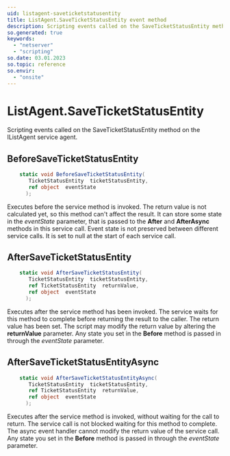 ```yaml
---
uid: listagent-saveticketstatusentity
title: ListAgent.SaveTicketStatusEntity event method
description: Scripting events called on the SaveTicketStatusEntity method on the ListAgent service agent.
so.generated: true
keywords:
  - "netserver"
  - "scripting"
so.date: 03.01.2023
so.topic: reference
so.envir:
  - "onsite"
---
```

# ListAgent.SaveTicketStatusEntity

Scripting events called on the <see cref='M:SuperOffice.CRM.Services.IListAgent.SaveTicketStatusEntity'>SaveTicketStatusEntity</see> method on the <see cref='IListAgent'>IListAgent</see>  service agent.

## BeforeSaveTicketStatusEntity
```cs
    static void BeforeSaveTicketStatusEntity(
       TicketStatusEntity  ticketStatusEntity,
       ref object  eventState
      );
```
Executes before the service method is invoked.
The return value is not calculated yet, so this method can't affect the result.
It can store some state in the *eventState* parameter, that is passed to the **After** and **AfterAsync** methods in this service call.
Event state is not preserved between different service calls. It is set to null at the start of each service call.
## AfterSaveTicketStatusEntity
```cs
    static void AfterSaveTicketStatusEntity(
       TicketStatusEntity  ticketStatusEntity,
       ref TicketStatusEntity  returnValue,
       ref object  eventState
      );
```
Executes after the service method has been invoked. The service waits for this method to complete before returning the result to the caller.
The return value has been set. The script may modify the return value by altering the **returnValue** parameter.
Any state you set in the **Before** method is passed in through the *eventState* parameter.
## AfterSaveTicketStatusEntityAsync
```cs
    static void AfterSaveTicketStatusEntityAsync(
       TicketStatusEntity  ticketStatusEntity,
       ref TicketStatusEntity  returnValue,
       ref object  eventState
      );
```
Executes after the service method is invoked, without waiting for the call to return.
The service call is not blocked waiting for this method to complete.
The async event handler cannot modify the return value of the service call.
Any state you set in the **Before** method is passed in through the *eventState* parameter.

